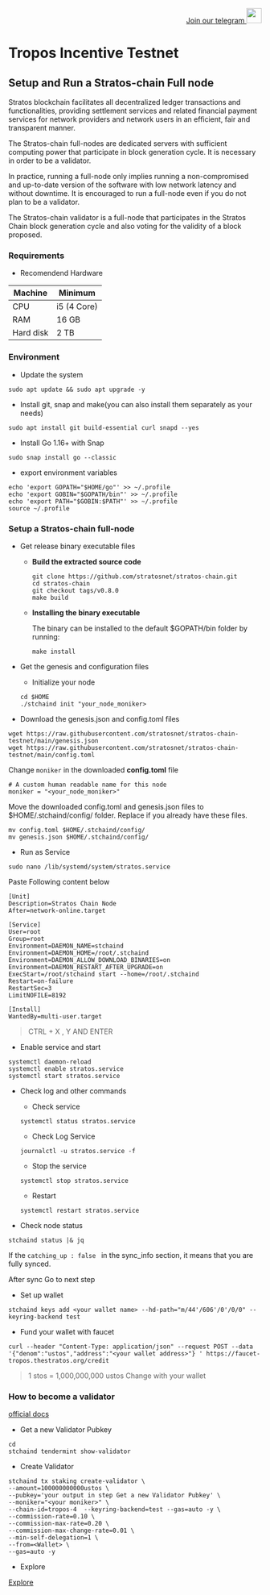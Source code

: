 <p style="font-size:14px" align="right">
<a href="https://t.me/GenzDrops" target="_blank">Join our telegram <img src="https://user-images.githubusercontent.com/50621007/183283867-56b4d69f-bc6e-4939-b00a-72aa019d1aea.png" width="30"/></a>

# Tropos Incentive Testnet

## Setup and Run a Stratos-chain Full node

Stratos blockchain facilitates all decentralized ledger transactions and functionalities, providing settlement services and related financial payment services for network providers and network users in an efficient, fair and transparent manner.

The Stratos-chain full-nodes are dedicated servers with sufficient computing power that participate in block generation cycle. It is necessary in order to be a validator.

In practice, running a full-node only implies running a non-compromised and up-to-date version of the software with low network latency and without downtime. It is encouraged to run a full-node even if you do not plan to be a validator.

The Stratos-chain validator is a full-node that participates in the Stratos Chain block generation cycle and also voting for the validity of a block proposed.

### Requirements

* Recomendend Hardware

|  Machine |  Minimum  |
| ------------ | ------------ |
| CPU       | i5 (4 Core) |
| RAM       | 16 GB       |
| Hard disk | 2 TB        |

### Environment 

* Update the system
```
sudo apt update && sudo apt upgrade -y
```
    
* Install git, snap and make(you can also install them separately as your needs)
```
sudo apt install git build-essential curl snapd --yes
```

* Install Go 1.16+ with Snap 
```
sudo snap install go --classic
```

* export environment variables
```
echo 'export GOPATH="$HOME/go"' >> ~/.profile
echo 'export GOBIN="$GOPATH/bin"' >> ~/.profile
echo 'export PATH="$GOBIN:$PATH"' >> ~/.profile
source ~/.profile
```

### Setup a Stratos-chain full-node

* Get release binary executable files


  - **Build the extracted source code**
  
    ```
    git clone https://github.com/stratosnet/stratos-chain.git
    cd stratos-chain
    git checkout tags/v0.8.0
    make build
    ```
    
  - **Installing the binary executable**
    
    The binary can be installed to the default $GOPATH/bin folder by running:

    ```
    make install
    ```

* Get the genesis and configuration files

  - Initialize your node
  
  ```
  cd $HOME
  ./stchaind init "your_node_moniker>
  ```
  
* Download the genesis.json and config.toml files

```
wget https://raw.githubusercontent.com/stratosnet/stratos-chain-testnet/main/genesis.json
wget https://raw.githubusercontent.com/stratosnet/stratos-chain-testnet/main/config.toml
```

Change `moniker` in the downloaded **config.toml** file

```
# A custom human readable name for this node
moniker = "<your_node_moniker>"
```

Move the downloaded config.toml and genesis.json files to $HOME/.stchaind/config/ folder. Replace if you already have these files.

```
mv config.toml $HOME/.stchaind/config/
mv genesis.json $HOME/.stchaind/config/
```

* Run as Service

```
sudo nano /lib/systemd/system/stratos.service
```

Paste Following content below

```
[Unit]
Description=Stratos Chain Node
After=network-online.target

[Service]
User=root
Group=root
Environment=DAEMON_NAME=stchaind
Environment=DAEMON_HOME=/root/.stchaind
Environment=DAEMON_ALLOW_DOWNLOAD_BINARIES=on
Environment=DAEMON_RESTART_AFTER_UPGRADE=on
ExecStart=/root/stchaind start --home=/root/.stchaind
Restart=on-failure
RestartSec=3
LimitNOFILE=8192

[Install]
WantedBy=multi-user.target
```

>CTRL + X , Y AND ENTER

* Enable service and start 

```
systemctl daemon-reload
systemctl enable stratos.service
systemctl start stratos.service
```

*  Check log and other commands
    - Check service 
    ```
    systemctl status stratos.service
    ```
  
    - Check Log Service 
    ```
    journalctl -u stratos.service -f 
    ```
  
    - Stop the service
    ```
    systemctl stop stratos.service
    ```
  
    - Restart 
    ```
    systemctl restart stratos.service
    ```
    
* Check node status

```
stchaind status |& jq
```

If the `catching_up : false ` in the sync_info section, it means that you are fully synced.

After sync Go to next step

* Set up wallet 

```
stchaind keys add <your wallet name> --hd-path="m/44'/606'/0'/0/0" --keyring-backend test
```

* Fund your wallet with faucet 

```
curl --header "Content-Type: application/json" --request POST --data '{"denom":"ustos","address":"<your wallet address>"} ' https://faucet-tropos.thestratos.org/credit
```

>1 stos = 1,000,000,000 ustos
Change <your wallet address> with your wallet

### How to become a validator 

[official docs](https://github.com/stratosnet/stratos-chain/wiki/How-to-Become-a-Validator)

* Get a new Validator Pubkey

```
cd
stchaind tendermint show-validator
```

* Create Validator
  
```
stchaind tx staking create-validator \
--amount=100000000000ustos \
--pubkey='your output in step Get a new Validator Pubkey' \
--moniker="<your moniker>" \
--chain-id=tropos-4  --keyring-backend=test --gas=auto -y \
--commission-rate=0.10 \
--commission-max-rate=0.20 \
--commission-max-change-rate=0.01 \
--min-self-delegation=1 \
--from=<Wallet> \
--gas=auto -y
  ```
  
* Explore
  
[Explore](https://explorer-tropos.thestratos.org/validators)
  
